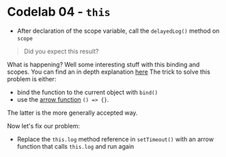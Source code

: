 # Codelab 04 - `this`

- After declaration of the scope variable, call the `delayedLog()` method on `scope`

> Did you expect this result?

What is happening?
Well some interesting stuff with this binding and scopes. You can find an in depth explanation [here](https://www.codementor.io/@dariogarciamoya/understanding-this-in-javascript-with-arrow-functions-gcpjwfyuc)
The trick to solve this problem is either:
- bind the function to the current object with `bind()`
- use the [arrow function](https://zendev.com/2018/10/01/javascript-arrow-functions-how-why-when.html) `() => {}`. 

The latter is the more generally accepted way.

Now let's fix our problem:
- Replace the `this.log` method reference in `setTimeout()` with an arrow function that calls `this.log` and run again
